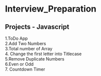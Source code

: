 # Interview_Preparation

## Projects - Javascript
1.ToDo App</br>
2.Add Two Numbers</br>
3.Total number of Array</br>
4. Change the first letter into Titlecase</br>
5.Remove Duplicate Numbers</br>
6.Even or Odd</br>
7. Countdown Timer
